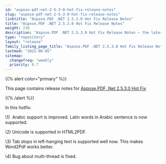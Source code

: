 ```yaml
---
id: "aspose-pdf-net-2-5-3-0-hot-fix-release-notes"
slug: "aspose-pdf-net-2-5-3-0-hot-fix-release-notes"
linktitle: "Aspose.PDF .NET 2.5.3.0 Hot Fix Release Notes"
title: "Aspose.PDF .NET 2.5.3.0 Hot Fix Release Notes"
weight: 210
description: "Aspose.PDF .NET 2.5.3.0 Hot Fix Release Notes – the latest updates and fixes."
type: "repository"
layout: "release"
family_listing_page_title: "Aspose.PDF .NET 2.5.3.0 Hot Fix Release Notes"
lastmod: "2021-06-05"
sitemap:
  changefreq: "weekly"
  priority: 0.7
---
```


{{% alert color="primary" %}}

This page contains release notes for [Aspose.PDF .Net 2.5.3.0 Hot Fix](https://releases.aspose.com/pdf/net/new-releases/aspose.pdf-.net-2.5.3.0-hot-fix/)

{{% /alert %}}

In this hotfix:

\1)  Arabic support is improved. Latin words in Arabic sentence is now supported.

\2) Unicode is supported in HTML2PDF.

\3) Tab stops in left-hanging text is supported well now. This makes Word2Pdf works better.

\4) Bug about multi-thread is fixed.
